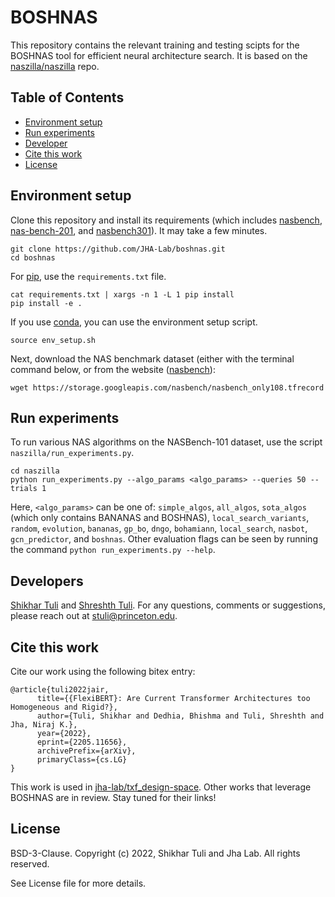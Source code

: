 # BOSHNAS

This repository contains the relevant training and testing scipts for the BOSHNAS tool for efficient neural architecture search. It is based on the [naszilla/naszilla](https://github.com/naszilla/naszilla) repo.

## Table of Contents

- [Environment setup](#environment-setup)
- [Run experiments](#run-experiments)
- [Developer](#developer)
- [Cite this work](#cite-this-work)
- [License](#license)

## Environment setup

Clone this repository and install its requirements (which includes [nasbench](https://github.com/google-research/nasbench), 
[nas-bench-201](https://github.com/D-X-Y/NAS-Bench-201), and [nasbench301](https://github.com/automl/nasbench301)). It may take a few minutes.

```shell
git clone https://github.com/JHA-Lab/boshnas.git
cd boshnas
```

For [pip](https://pip.pypa.io/en/stable/), use the `requirements.txt` file.

```shell
cat requirements.txt | xargs -n 1 -L 1 pip install
pip install -e .
```

If you use [conda](https://docs.conda.io/en/latest/), you can use the environment setup script.

```shell
source env_setup.sh
```

Next, download the NAS benchmark dataset (either with the terminal command below, or from the website ([nasbench](https://github.com/google-research/nasbench)):

```shell
wget https://storage.googleapis.com/nasbench/nasbench_only108.tfrecord
```

## Run experiments

To run various NAS algorithms on the NASBench-101 dataset, use the script `naszilla/run_experiments.py`.

```shell
cd naszilla
python run_experiments.py --algo_params <algo_params> --queries 50 --trials 1
```

Here, `<algo_params>` can be one of: `simple_algos`, `all_algos`, `sota_algos` (which only contains BANANAS and BOSHNAS), `local_search_variants`, `random`, `evolution`, `bananas`, `gp_bo`, `dngo`, `bohamiann`, `local_search`, `nasbot`, `gcn_predictor`, and `boshnas`. Other evaluation flags can be seen by running the command `python run_experiments.py --help`.

## Developers

[Shikhar Tuli](https://github.com/shikhartuli) and [Shreshth Tuli](https://github.com/shreshthtuli). For any questions, comments or suggestions, please reach out at [stuli@princeton.edu](mailto:stuli@princeton.edu).

## Cite this work

Cite our work using the following bitex entry:

```
@article{tuli2022jair,
      title={{FlexiBERT}: Are Current Transformer Architectures too Homogeneous and Rigid?}, 
      author={Tuli, Shikhar and Dedhia, Bhishma and Tuli, Shreshth and Jha, Niraj K.},
      year={2022},
      eprint={2205.11656},
      archivePrefix={arXiv},
      primaryClass={cs.LG}
}
```

This work is used in [jha-lab/txf_design-space](https://github.com/jha-lab/txf_design-space). Other works that leverage BOSHNAS are in review. Stay tuned for their links!

## License

BSD-3-Clause. 
Copyright (c) 2022, Shikhar Tuli and Jha Lab.
All rights reserved.

See License file for more details.
